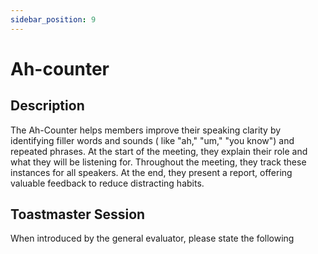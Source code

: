 ```yaml
---
sidebar_position: 9
---
```


# Ah-counter

## Description

The Ah-Counter helps members improve their speaking clarity by identifying filler words and sounds (
like "ah," "um," "you know") and repeated phrases. At the start of the meeting, they explain their role and what they
will be listening for. Throughout the meeting, they track these instances for all speakers. At the end, they present a
report, offering valuable feedback to reduce distracting habits.

## Toastmaster Session 

When introduced by the general evaluator, please state the following 

